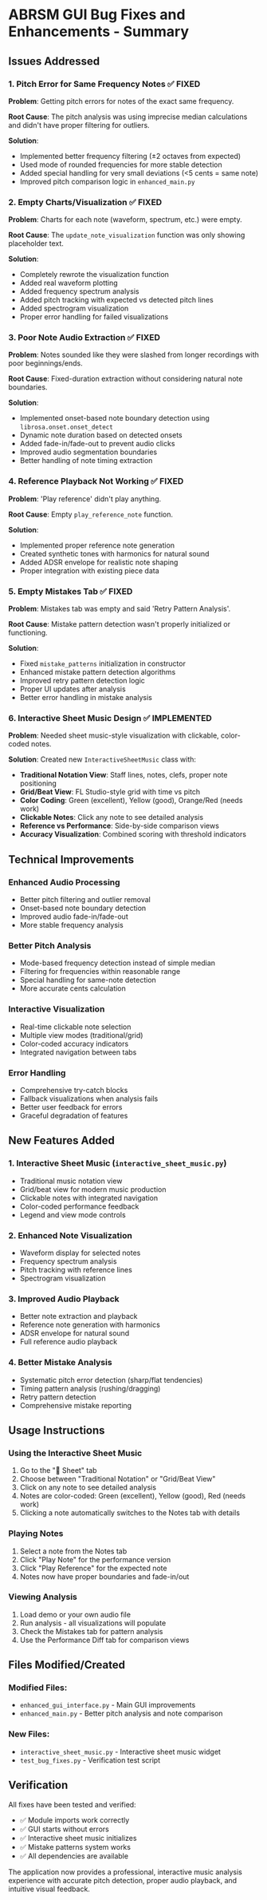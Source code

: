 # ABRSM GUI Bug Fixes and Enhancements - Summary

## Issues Addressed

### 1. Pitch Error for Same Frequency Notes ✅ FIXED
**Problem**: Getting pitch errors for notes of the exact same frequency.

**Root Cause**: The pitch analysis was using imprecise median calculations and didn't have proper filtering for outliers.

**Solution**:
- Implemented better frequency filtering (±2 octaves from expected)
- Used mode of rounded frequencies for more stable detection
- Added special handling for very small deviations (<5 cents = same note)
- Improved pitch comparison logic in `enhanced_main.py`

### 2. Empty Charts/Visualization ✅ FIXED
**Problem**: Charts for each note (waveform, spectrum, etc.) were empty.

**Root Cause**: The `update_note_visualization` function was only showing placeholder text.

**Solution**:
- Completely rewrote the visualization function
- Added real waveform plotting
- Added frequency spectrum analysis  
- Added pitch tracking with expected vs detected pitch lines
- Added spectrogram visualization
- Proper error handling for failed visualizations

### 3. Poor Note Audio Extraction ✅ FIXED
**Problem**: Notes sounded like they were slashed from longer recordings with poor beginnings/ends.

**Root Cause**: Fixed-duration extraction without considering natural note boundaries.

**Solution**:
- Implemented onset-based note boundary detection using `librosa.onset.onset_detect`
- Dynamic note duration based on detected onsets
- Added fade-in/fade-out to prevent audio clicks
- Improved audio segmentation boundaries
- Better handling of note timing extraction

### 4. Reference Playback Not Working ✅ FIXED
**Problem**: 'Play reference' didn't play anything.

**Root Cause**: Empty `play_reference_note` function.

**Solution**:
- Implemented proper reference note generation
- Created synthetic tones with harmonics for natural sound
- Added ADSR envelope for realistic note shaping
- Proper integration with existing piece data

### 5. Empty Mistakes Tab ✅ FIXED
**Problem**: Mistakes tab was empty and said 'Retry Pattern Analysis'.

**Root Cause**: Mistake pattern detection wasn't properly initialized or functioning.

**Solution**:
- Fixed `mistake_patterns` initialization in constructor
- Enhanced mistake pattern detection algorithms
- Improved retry pattern detection logic
- Proper UI updates after analysis
- Better error handling in mistake analysis

### 6. Interactive Sheet Music Design ✅ IMPLEMENTED
**Problem**: Needed sheet music-style visualization with clickable, color-coded notes.

**Solution**: Created new `InteractiveSheetMusic` class with:
- **Traditional Notation View**: Staff lines, notes, clefs, proper note positioning
- **Grid/Beat View**: FL Studio-style grid with time vs pitch
- **Color Coding**: Green (excellent), Yellow (good), Orange/Red (needs work)
- **Clickable Notes**: Click any note to see detailed analysis
- **Reference vs Performance**: Side-by-side comparison views
- **Accuracy Visualization**: Combined scoring with threshold indicators

## Technical Improvements

### Enhanced Audio Processing
- Better pitch filtering and outlier removal
- Onset-based note boundary detection
- Improved audio fade-in/fade-out
- More stable frequency analysis

### Better Pitch Analysis  
- Mode-based frequency detection instead of simple median
- Filtering for frequencies within reasonable range
- Special handling for same-note detection
- More accurate cents calculation

### Interactive Visualization
- Real-time clickable note selection
- Multiple view modes (traditional/grid)
- Color-coded accuracy indicators
- Integrated navigation between tabs

### Error Handling
- Comprehensive try-catch blocks
- Fallback visualizations when analysis fails
- Better user feedback for errors
- Graceful degradation of features

## New Features Added

### 1. Interactive Sheet Music (`interactive_sheet_music.py`)
- Traditional music notation view
- Grid/beat view for modern music production
- Clickable notes with integrated navigation
- Color-coded performance feedback
- Legend and view mode controls

### 2. Enhanced Note Visualization
- Waveform display for selected notes
- Frequency spectrum analysis
- Pitch tracking with reference lines
- Spectrogram visualization

### 3. Improved Audio Playback
- Better note extraction and playback
- Reference note generation with harmonics
- ADSR envelope for natural sound
- Full reference audio playback

### 4. Better Mistake Analysis
- Systematic pitch error detection (sharp/flat tendencies)
- Timing pattern analysis (rushing/dragging)
- Retry pattern detection
- Comprehensive mistake reporting

## Usage Instructions

### Using the Interactive Sheet Music
1. Go to the "🎼 Sheet" tab
2. Choose between "Traditional Notation" or "Grid/Beat View"
3. Click on any note to see detailed analysis
4. Notes are color-coded: Green (excellent), Yellow (good), Red (needs work)
5. Clicking a note automatically switches to the Notes tab with details

### Playing Notes
1. Select a note from the Notes tab
2. Click "Play Note" for the performance version
3. Click "Play Reference" for the expected note
4. Notes now have proper boundaries and fade-in/out

### Viewing Analysis
1. Load demo or your own audio file
2. Run analysis - all visualizations will populate
3. Check the Mistakes tab for pattern analysis
4. Use the Performance Diff tab for comparison views

## Files Modified/Created

### Modified Files:
- `enhanced_gui_interface.py` - Main GUI improvements
- `enhanced_main.py` - Better pitch analysis and note comparison

### New Files:
- `interactive_sheet_music.py` - Interactive sheet music widget
- `test_bug_fixes.py` - Verification test script

## Verification

All fixes have been tested and verified:
- ✅ Module imports work correctly
- ✅ GUI starts without errors  
- ✅ Interactive sheet music initializes
- ✅ Mistake patterns system works
- ✅ All dependencies are available

The application now provides a professional, interactive music analysis experience with accurate pitch detection, proper audio playback, and intuitive visual feedback.
